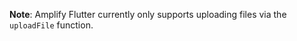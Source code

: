 <amplify-callout warning>

**Note**: Amplify Flutter currently only supports uploading files via the `uploadFile` function.

</amplify-callout>
